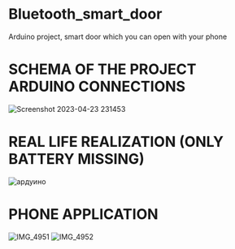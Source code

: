 # Bluetooth_smart_door
Arduino project, smart door which you can open with your phone

# SCHEMA OF THE PROJECT ARDUINO CONNECTIONS
![Screenshot 2023-04-23 231453](https://github.com/ddimitrov04/Bluetooth_smart_door/assets/50717457/1675f8fd-422b-4507-9512-aa396c011404)


# REAL LIFE REALIZATION (ONLY BATTERY MISSING)
![ардуино](https://github.com/ddimitrov04/Bluetooth_smart_door/assets/50717457/eb0fb284-a344-440d-a513-f0947660ae18)


# PHONE APPLICATION
![IMG_4951](https://github.com/ddimitrov04/Bluetooth_smart_door/assets/50717457/1a27b307-88b1-4c46-a0e9-dac6929050fc)
![IMG_4952](https://github.com/ddimitrov04/Bluetooth_smart_door/assets/50717457/39f89f51-1468-4fb9-b212-93316c565206)
